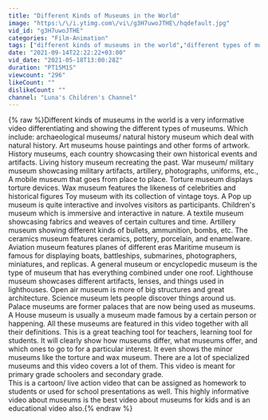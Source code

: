```yaml
---
title: "Different Kinds of Museums in the World"
image: "https:\/\/i.ytimg.com\/vi\/g3H7uwoJTHE\/hqdefault.jpg"
vid_id: "g3H7uwoJTHE"
categories: "Film-Animation"
tags: ["different kinds of museums in the world","different types of museums","different kinds of museums"]
date: "2021-09-14T22:22:22+03:00"
vid_date: "2021-05-18T13:00:28Z"
duration: "PT15M1S"
viewcount: "296"
likeCount: ""
dislikeCount: ""
channel: "Luna's Children's Channel"
---
```

{% raw %}Different kinds of museums in the world is a very informative video differentiating and showing the different types of museums. Which include: archaeological museums/ natural history museum which deal with natural history. Art museums house paintings and other forms of artwork. History museums, each country showcasing their own historical events and artifacts. Living history museum recreating the past. War museum/ military museum showcasing military artifacts, artillery, photographs, uniforms, etc.,  A mobile museum that goes from place to place.  Torture museum displays torture devices. Wax museum features the likeness of celebrities and historical figures Toy museum with its collection of vintage toys. A Pop up museum is quite interactive and involves visitors as participants. Children's museum which is immersive and interactive in nature. A textile museum showcasing fabrics and weaves of certain cultures and time. Artillery museum showing different kinds of bullets, ammunition, bombs, etc. The ceramics museum features ceramics, pottery, porcelain, and enamelware. Aviation museum features planes of different eras  Maritime museum is famous for displaying boats, battleships, submarines, photographers, miniatures, and replicas. A general museum or encyclopedic museum is the type of museum that has everything combined under one roof. Lighthouse museum showcases different artifacts, lenses, and things used in lighthouses. Open air museum is more of big structures and great architecture. Science museum lets people discover things around us. Palace museums are former palaces that are now being used as museums. A House museum is usually a museum made famous by a certain person or happening. All these museums are featured in this video together with all their definitions. This is a great teaching tool for teachers, learning tool for students. It will clearly show how museums differ, what museums offer, and which ones to go to for a particular interest. It even shows the minor museums like the torture and wax museum. There are a lot of specialized museums and this video covers a lot of them. This video is meant for primary grade schoolers and secondary grade. <br />This is a cartoon/ live action video that can be assigned as homework to students or used for school presentations as well. This highly informative video about museums is the best video about museums for kids and is an educational video also.{% endraw %}

